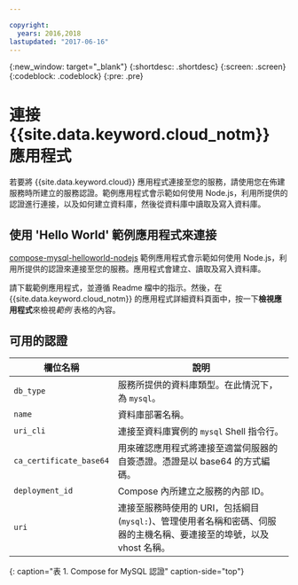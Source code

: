 ```yaml
---

copyright:
  years: 2016,2018
lastupdated: "2017-06-16"
---
```


{:new_window: target="_blank"}
{:shortdesc: .shortdesc}
{:screen: .screen}
{:codeblock: .codeblock}
{:pre: .pre}

# 連接 {{site.data.keyword.cloud_notm}} 應用程式

若要將 {{site.data.keyword.cloud}} 應用程式連接至您的服務，請使用您在佈建服務時所建立的服務認證。範例應用程式會示範如何使用 Node.js，利用所提供的認證進行連接，以及如何建立資料庫，然後從資料庫中讀取及寫入資料庫。

## 使用 'Hello World' 範例應用程式來連接

[compose-mysql-helloworld-nodejs](https://github.com/IBM-Bluemix/compose-mysql-helloworld-nodejs) 範例應用程式會示範如何使用 Node.js，利用所提供的認證來連接至您的服務。應用程式會建立、讀取及寫入資料庫。

請下載範例應用程式，並遵循 Readme 檔中的指示。然後，在 {{site.data.keyword.cloud_notm}} 的應用程式詳細資料頁面中，按一下**檢視應用程式**來檢視*範例* 表格的內容。

## 可用的認證

欄位名稱|說明
----------|-----------
`db_type`|服務所提供的資料庫類型。在此情況下，為 `mysql`。
`name`|資料庫部署名稱。
`uri_cli`|連接至資料庫實例的 `mysql` Shell 指令行。
`ca_certificate_base64`|用來確認應用程式將連接至適當伺服器的自簽憑證。憑證是以 base64 的方式編碼。
`deployment_id`|Compose 內所建立之服務的內部 ID。
`uri`|連接至服務時使用的 URI，包括綱目 (`mysql:`)、管理使用者名稱和密碼、伺服器的主機名稱、要連接至的埠號，以及 vhost 名稱。
{: caption="表 1. Compose for MySQL 認證" caption-side="top"}
